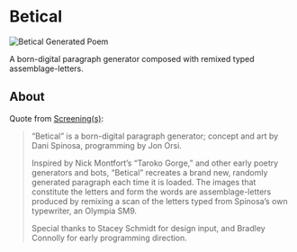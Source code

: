 # Betical

![Betical Generated Poem](/docs/betical.png)  

A born-digital paragraph generator composed with remixed typed assemblage-letters.  

## About

Quote from [Screening(s)](http://screencanadianelit.ca):

> “Betical” is a born-digital paragraph generator; concept and art by Dani Spinosa, programming by Jon Orsi.
>
> Inspired by Nick Montfort’s “Taroko Gorge,” and other early poetry generators and bots, “Betical” recreates a brand new, randomly generated paragraph each time it is loaded. The images that constitute the letters and form the words are assemblage-letters produced by remixing a scan of the letters typed from Spinosa’s own typewriter, an Olympia SM9.
>
> Special thanks to Stacey Schmidt for design input, and Bradley Connolly for early programming direction.